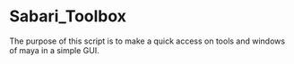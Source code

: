 Sabari_Toolbox
==============

The purpose of this script is to make a quick access on tools  and windows of maya in a simple GUI.
